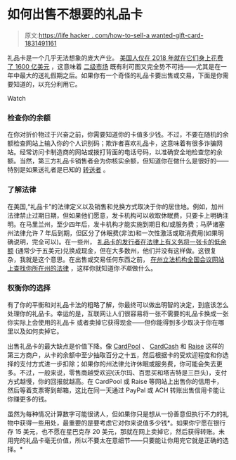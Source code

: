 # 如何出售不想要的礼品卡

> 原文:[https://life hacker . com/how-to-sell-a wanted-gift-card-1831491161](https://lifehacker.com/how-to-sell-an-unwanted-gift-card-1831491161)

礼品卡是一个几乎无法想象的庞大产业。 [美国人仅在 2018 年就在它们身上花费了 1600 亿美元](https://www.statista.com/statistics/671202/us-gift-card-sales/) ，这意味着 [二级市场](https://lifehacker.com/everything-you-can-do-with-gift-cards-you-don-t-want-1790570272) 既有利可图又完全势不可挡——尤其是在一年中最大的送礼假期之后。如果你有一个奇怪的礼品卡要出售或交易，下面是你需要知道的，以充分利用它。

Watch

### 检查你的余额

在你对折价物过于兴奋之前，你需要知道你的卡值多少钱。不过，不要在随机的余额检查网站上输入你的个人识别码；欺诈者喜欢礼品卡，这意味着有很多诈骗网站。经常访问卡制造商的网站或拨打背面的电话号码，以准确安全地检查您的余额。当然，第三方礼品卡销售者会为你核实余额，但知道你在做什么是很好的——特别是如果送礼者是已知的 [转送者](https://lifehacker.com/avoiding-regifting-embarrassment-by-following-the-four-1485023972) 。

### 了解法律

在美国,“礼品卡”的法律定义以及销售和兑换方式取决于你的居住地。例如，加州法律禁止过期日期，但如果他们愿意，发卡机构可以收取休眠费，只要卡上明确注明。在马里兰州，至少四年后，发卡机构才能实施到期日和/或服务费；马萨诸塞州法律允许 7 年后到期，但区分了休眠费(非法)和一次性激活或取消费用(如果明确说明，完全可以)。在一些州， [礼品卡的发行者在法律上有义务将一张卡的低余额](https://twocents.lifehacker.com/stores-in-these-states-must-give-you-cash-for-your-gift-1831488224?rev=1546614751639) (通常少于五美元)兑换成现金，但在大多数州，他们并没有这样做。这很复杂，我就是这个意思。在出售或交易任何东西之前， [在州立法机构全国会议网站上查找你所在州的法律](http://www.ncsl.org/research/financial-services-and-commerce/gift-cards-and-certificates-statutes-and-legis.aspx) ，这样你就知道你*不能*做什么。

### 权衡你的选择

有了你的平衡和对礼品卡法的粗略了解，你最终可以做出明智的决定，到底该怎么处理你的礼品卡。幸运的是，互联网让人们很容易将一张不需要的礼品卡换成一张你实际上会使用的礼品卡 或者卖掉它获得现金——但你能得到多少取决于你在哪里以及如何卖掉它。

出售礼品卡的最大缺点是价值下降。像 [CardPool](https://www.cardpool.com/) 、 [CardCash](https://www.cardcash.com/) 和 [Raise](https://www.raise.com/sell-gift-cards) 这样的第三方商户，从卡的余额中至少抽取百分之十五，然后根据卡的受欢迎程度和你选择的支付方式进一步扣除；如果你的州法律允许休眠或服务费，你可能会失去更多。不过，一般来说，零售商越受欢迎(沃尔玛、百思买和塔吉特是三巨头)，支付方式越慢，你的回报就越高。在 CardPool 或 Raise 等网站上出售你的信用卡，然后等着支票寄到邮箱，这比在同一天通过 PayPal 或 ACH 转账出售信用卡能让你赚更多的钱。

虽然为每种情况计算数字可能很诱人，但如果你只是想从一份善意但执行不力的礼物中获得一些用处，最重要的是要考虑它对你来说值多少钱*。如果你宁愿在银行存 15 美元，也不愿在星巴克存 20 美元，那就在网上卖掉它，然后获得转账。未用完的礼品卡毫无价值，所以不要太在意细节——只要能让你用完它就是正确的选择。*